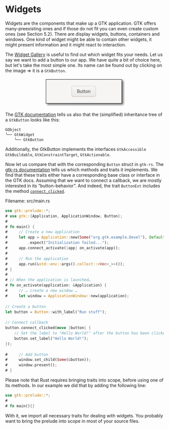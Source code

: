 # Widgets

Widgets are the components that make up a GTK application.
GTK offers many-preexisting ones and if those do not fit you can even create custom ones (see Section 5.2).
There are display widgets, buttons, containers and windows.
One kind of widget might be able to contain other widgets, it might present information and it might react to interaction.

The [Widget Gallery](https://developer.gnome.org/gtk4/stable/ch08.html) is useful to find out which widget fits your needs.
Let us say we want to add a button to our app.
We have quite a bit of choice here, but let's take the most simple one.
Its name can be found out by clicking on the image ⇒ it is a `GtkButton`.

<div style="text-align:center"><img src="images/widgets_button.png" /></div>


The [GTK documentation](https://developer.gnome.org/gtk4/stable/GtkButton.html) tells us also that the (simplified) inheritance tree of a `GtkButton` looks like this:

```console
GObject
╰── GtkWidget
    ╰── GtkButton
```

Additionally, the GtkButton implements the interfaces `GtkAccessible` `GtkBuildable`, `GtkConstraintTarget`, `GtkActionable`.

Now let us compare that with the corresponding `Button` struct in `gtk-rs`.
The [gtk-rs documentation](https://gtk-rs.org/gtk4-rs/gtk4/struct.Button.html#implements) tells us which methods and traits it implements.
We find that these traits either have a corresponding base class or interface in the GTK docs.
Assuming that we want to connect a callback, we are mostly interested in its “button-behavior”.
And indeed, the trait `ButtonExt` includes the method [`connect_clicked`](https://gtk-rs.org/gtk4-rs/gtk4/trait.ButtonExt.html#tymethod.connect_clicked).

<span class="filename">Filename: src/main.rs</span>

```rust ,no_run
use gtk::prelude::*;
# use gtk::{Application, ApplicationWindow, Button};
# 
# fn main() {
#     // Create a new application
#     let app = Application::new(Some("org.gtk.example.Devel"), Default::default())
#         .expect("Initialization failed...");
#     app.connect_activate(|app| on_activate(app));
#     
#     // Run the application
#     app.run(&std::env::args().collect::<Vec<_>>());
# }
# 
# // When the application is launched…
# fn on_activate(application: &Application) {
#     // … create a new window …
#     let window = ApplicationWindow::new(application);

// Create a button
let button = Button::with_label("Run stuff");

// Connect callback
button.connect_clicked(move |button| {
    // Set the label to "Hello World!" after the button has been clicked on
    button.set_label("Hello World!");
});

#     // Add button
#     window.set_child(Some(&button));
#     window.present();
# }
```

Please note that Rust requires bringing traits into scope, before using one of its methods.
In our example we did that by adding the following line:

```rust ,no_run
use gtk::prelude::*;
# 
# fn main(){}
```
With it, we import all necessary traits for dealing with widgets.
You probably want to bring the prelude into scope in most of your source files.

